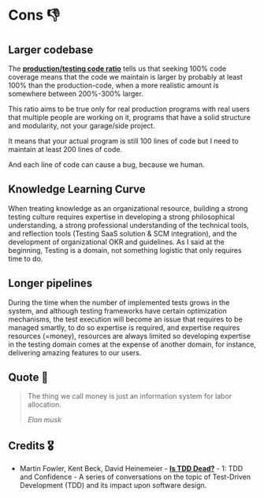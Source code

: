 # Cons 👎

## Larger codebase

The **[production/testing code ratio](./production-code-to-test-code-ratio.md)** tells us that seeking 100% code coverage means that the code we maintain is larger by probably at least 100% than the production-code, when a more realistic amount is somewhere between 200%-300% larger.

This ratio aims to be true only for real production programs with real users that multiple people are working on it, programs that have a solid structure and modularity, not your garage/side project.

It means that your actual program is still 100 lines of code but I need to maintain at least 200 lines of code.

And each line of code can cause a bug, because we human.

## Knowledge Learning Curve

When treating knowledge as an organizational resource, building a strong testing culture requires expertise in developing a strong philosophical understanding, a strong professional understanding of the technical tools, and reflection tools (Testing SaaS solution & SCM integration), and the development of organizational OKR and guidelines. As I said at the beginning, Testing is a domain, not something logistic that only requires time to do.

## Longer pipelines

During the time when the number of implemented tests grows in the system, and although testing frameworks have certain optimization mechanisms, the test execution will become an issue that requires to be managed smartly, to do so expertise is required, and expertise requires resources (=money), resources are always limited so developing expertise in the testing domain comes at the expense of another domain, for instance, delivering amazing features to our users.

## Quote 🦜

> The thing we call money is just an information system for labor allocation.
>
> _Elon musk_

## Credits 🎖️

- Martin Fowler, Kent Beck, David Heinemeier - **[Is TDD Dead?](https://martinfowler.com/articles/is-tdd-dead/)** - 1: TDD and Confidence - A series of conversations on the topic of Test-Driven Development (TDD) and its impact upon software design.
